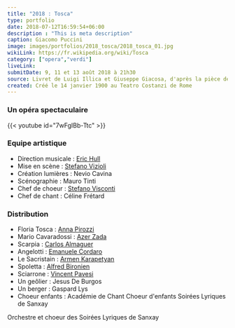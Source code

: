 ```yaml
---
title: "2018 : Tosca"
type: portfolio
date: 2018-07-12T16:59:54+06:00
description : "This is meta description"
caption: Giacomo Puccini
image: images/portfolios/2018_tosca/2018_tosca_01.jpg
wikiLink: https://fr.wikipedia.org/wiki/Tosca
category: ["opera","verdi"]
liveLink: 
submitDate: 9, 11 et 13 août 2018 à 21h30
source: Livret de Luigi Illica et Giuseppe Giacosa, d'après la pièce de Victorien Sardou, opéra en trois actes de Giacomo Puccini
created: Créé le 14 janvier 1900 au Teatro Costanzi de Rome
---
```

### Un opéra spectaculaire


{{< youtube id="7wFgIBb-Ttc" >}}


### Equipe artistique

- Direction musicale : [Eric Hull](/artists/eric_hull)
- Mise en scène : [Stefano Vizioli](/artists/stefano_vizioli/)
- Création lumières : Nevio Cavina
- Scénographie : Mauro Tinti
- Chef de choeur : [Stefano Visconti](/artists/stefano_visconti/)
- Chef de chant : Céline Frétard


### Distribution

- Floria Tosca : [Anna Pirozzi](/artists/anna_pirozzi/)
- Mario Cavaradossi : [Azer Zada](/artists/azer_zada/)
- Scarpia : [Carlos Almaguer](/artists/carlos_almaguer)
- Angelotti : [Emanuele Cordaro](/artists/emanuele_cordaro/)
- Le Sacristain : [Armen Karapetyan](/artists/armen_karapetyan/)
- Spoletta : [Alfred Bironien](/artists/alfred_bironien/)
- Sciarrone : [Vincent Pavesi](/artists/vincent_pavesi/)
- Un geôlier : Jesus De Burgos
- Un berger : Gaspard Lys
- Choeur enfants : Académie de Chant Choeur d'enfants Soirées Lyriques de Sanxay


Orchestre et choeur des Soirées Lyriques de Sanxay


